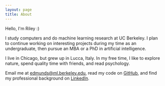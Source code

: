 ```yaml
---
layout: page
title: About
---
```


Hello, I'm Riley :)

I study computers and do machine learning research at UC Berkeley. I plan to continue working on interesting projects during my time as an undergraduate, then pursue an MBA or a PhD in artificial intelligence.

I live in Chicago, but grew up in Lucca, Italy. In my free time, I like to explore nature, spend quality time with friends, and read psychology.

Email me at [edmunds@ml.berkeley.edu](mailto:edmunds@ml.berkeley.edu), read my code on [GitHub](http://github.com/rileyedmunds), and find my professional background on [LinkedIn](http://uk.linkedin.com/in/rileyedmunds).
